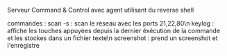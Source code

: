 Serveur Command & Control avec agent utilisant du reverse shell


commandes :
  scan -s : scan le réseau avec les ports 21,22,80\n
  keylog : affiche les touches appuyées depuis la dernier éxécution de la commande et les stockes dans un fichier texte\n
  screenshot : prend un screenshot et l'enregistre
